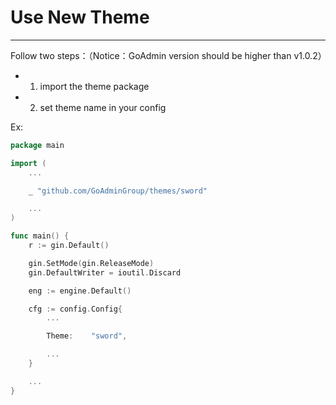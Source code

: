 # Use New Theme
---

Follow two steps：（Notice：GoAdmin version should be higher than v1.0.2）

- 1. import the theme package
- 2. set theme name in your config

Ex:

```go
package main

import ( 
	...

	_ "github.com/GoAdminGroup/themes/sword"

    ...
)

func main() {
	r := gin.Default()

	gin.SetMode(gin.ReleaseMode)
	gin.DefaultWriter = ioutil.Discard

	eng := engine.Default()

	cfg := config.Config{
		...

		Theme:    "sword",

        ...
	}

    ...
}
```
